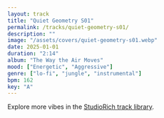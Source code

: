 ```yaml
---
layout: track
title: "Quiet Geometry S01"
permalink: /tracks/quiet-geometry-s01/
description: ""
image: "/assets/covers/quiet-geometry-s01.webp"
date: 2025-01-01
duration: "2:14"
album: "The Way the Air Moves"
mood: ["Energetic", "Aggressive"]
genre: ["lo-fi", "jungle", "instrumental"]
bpm: 162
key: "A"
---
```


Explore more vibes in the [StudioRich track library](/tracks/).
